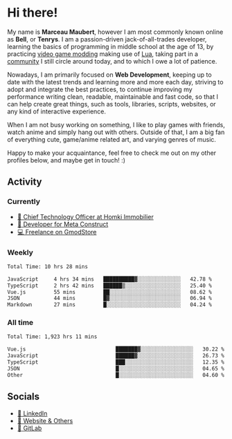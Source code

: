 # Hi there!

My name is **Marceau Maubert**, however I am most commonly known online as **Bell**, or **Tenrys**. I am a passion-driven jack-of-all-trades developer, learning the basics of programming in middle school at the age of 13, by practicing [video game modding](https://garrysmod.com) making use of [Lua](https://lua.org), taking part in a [community](https://metastruct.net) I still circle around today, and to which I owe a lot of patience.

Nowadays, I am primarily focused on **Web Development**, keeping up to date with the latest trends and learning more and more each day, striving to adopt  and integrate the best practices, to continue improving my performance writing clean, readable, maintainable and fast code, so that I can help create great things, such as tools, libraries, scripts, websites, or any kind of interactive experience.

When I am not busy working on something, I like to play games with friends, watch anime and simply hang out with others. Outside of that, I am a big fan of everything cute, game/anime related art, and varying genres of music.

Happy to make your acquaintance, feel free to check me out on my other profiles below, and maybe get in touch! :)

## Activity

### Currently

- [🏢 Chief Technology Officer at Homki Immobilier](https://homki-immobilier.com)
- [🎈 Developer for Meta Construct](https://metastruct.net)
- [💻 Freelance on GmodStore](https://www.gmodstore.com/users/Tenrys)

### Weekly
<!--START_SECTION:wakaWeekly-->

```txt
Total Time: 10 hrs 28 mins

JavaScript     4 hrs 34 mins   ██████████▓░░░░░░░░░░░░░░   42.78 %
TypeScript     2 hrs 42 mins   ██████▒░░░░░░░░░░░░░░░░░░   25.40 %
Vue.js         55 mins         ██░░░░░░░░░░░░░░░░░░░░░░░   08.62 %
JSON           44 mins         █▓░░░░░░░░░░░░░░░░░░░░░░░   06.94 %
Markdown       27 mins         █░░░░░░░░░░░░░░░░░░░░░░░░   04.24 %
```

<!--END_SECTION:wakaWeekly-->

### All time
<!--START_SECTION:wakaTotal-->

```txt
Total Time: 1,923 hrs 11 mins

Vue.js                             ███████▓░░░░░░░░░░░░░░░░░   30.22 %
JavaScript                         ██████▓░░░░░░░░░░░░░░░░░░   26.73 %
TypeScript                         ███░░░░░░░░░░░░░░░░░░░░░░   12.35 %
JSON                               █░░░░░░░░░░░░░░░░░░░░░░░░   04.65 %
Other                              █░░░░░░░░░░░░░░░░░░░░░░░░   04.60 %
```

<!--END_SECTION:wakaTotal-->

## Socials

- [👔 LinkedIn](https://www.linkedin.com/in/marceau-maubert)
- [🔗 Website & Others](https://bell.moe)
- [🦊 GitLab](https://gitlab.com/Tenrys)
